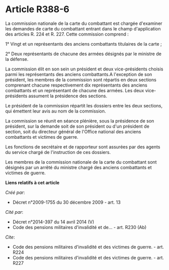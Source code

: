 # Article R388-6

La commission nationale de la carte du combattant est chargée d'examiner les demandes de carte du combattant entrant dans le
champ d'application des articles R. 224 et R. 227. Cette commission comprend : 

1° Vingt et un représentants des anciens combattants titulaires de la carte ; 

2° Deux représentants de chacune des armées désignés par le ministre de la défense. 

La commission élit en son sein un président et deux vice-présidents choisis parmi les représentants des anciens combattants.A
l'exception de son président, les membres de la commission sont répartis en deux sections comprenant chacune respectivement
dix représentants des anciens combattants et un représentant de chacune des armées. Les deux vice-présidents assument la
présidence des sections. 

Le président de la commission répartit les dossiers entre les deux sections, qui émettent leur avis au nom de la commission. 

La commission se réunit en séance plénière, sous la présidence de son président, sur la demande soit de son président ou d'un
président de section, soit du directeur général de l'Office national des anciens combattants et victimes de guerre. 

Les fonctions de secrétaire et de rapporteur sont assurées par des agents du service chargé de l'instruction de ces
dossiers. 

Les membres de la commission nationale de la carte du combattant sont désignés par un arrêté du ministre chargé des anciens
combattants et victimes de guerre.

**Liens relatifs à cet article**

_Créé par_:

  - Décret n°2009-1755 du 30 décembre 2009 - art. 13

_Cité par_:

  - Décret n°2014-397 du 14 avril 2014 (V)
  - Code des pensions militaires d'invalidité et de... - art. R230 (Ab)

_Cite_:

  - Code des pensions militaires d'invalidité et des victimes de guerre. - art. R224
  - Code des pensions militaires d'invalidité et des victimes de guerre. - art. R227
